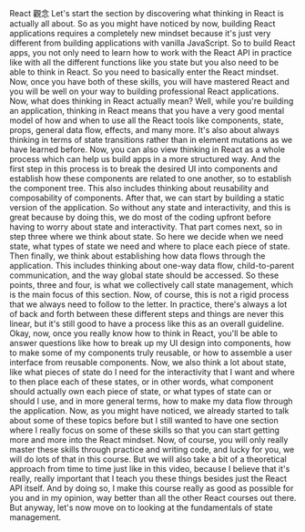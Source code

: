 React 觀念
Let's start the section
by discovering what thinking in React is actually all about.
So as you might have noticed by now,
building React applications
requires a completely new mindset
because it's just very different from building applications
with vanilla JavaScript.
So to build React apps,
you not only need to learn how to work
with the React API in practice
like with all the different functions like you state
but you also need to be able to think in React.
So you need to basically enter the React mindset.
Now, once you have both of these skills,
you will have mastered React
and you will be well on your way
to building professional React applications.
Now, what does thinking in React actually mean?
Well, while you're building an application,
thinking in React means
that you have a very good mental model
of how and when to use all the React tools
like components, state, props, general data flow, effects,
and many more.
It's also about always thinking
in terms of state transitions
rather than in element mutations as we have learned before.
Now, you can also view thinking in React as a whole process
which can help us build apps in a more structured way.
And the first step in this process
is to break the desired UI into components
and establish how these components are related
to one another,
so to establish the component tree.
This also includes thinking about reusability
and composability of components.
After that, we can start by building a static version
of the application.
So without any state and interactivity,
and this is great
because by doing this,
we do most of the coding upfront
before having to worry about state and interactivity.
That part comes next,
so in step three where we think about state.
So here we decide when we need state,
what types of state we need
and where to place each piece of state.
Then finally, we think about establishing how data flows
through the application.
This includes thinking about one-way data flow,
child-to-parent communication,
and the way global state should be accessed.
So these points, three and four,
is what we collectively call state management,
which is the main focus of this section.
Now, of course, this is not a rigid process
that we always need to follow to the letter.
In practice, there's always a lot of back and forth
between these different steps
and things are never this linear,
but it's still good to have a process like this
as an overall guideline.
Okay, now, once you really know how to think in React,
you'll be able to answer questions like
how to break up my UI design into components,
how to make some of my components truly reusable,
or how to assemble a user interface
from reusable components.
Now, we also think a lot about state,
like what pieces of state do I need
for the interactivity that I want
and where to then place each of these states,
or in other words,
what component should actually own each piece of state,
or what types of state can or should I use,
and in more general terms,
how to make my data flow through the application.
Now, as you might have noticed,
we already started to talk about some of these topics before
but I still wanted to have one section
where I really focus on some of these skills
so that you can start getting more and more
into the React mindset.
Now, of course, you will only really master these skills
through practice and writing code,
and lucky for you, we will do lots of that in this course.
But we will also take a bit of a theoretical approach
from time to time just like in this video,
because I believe that it's really, really important
that I teach you these things
besides just the React API itself.
And by doing so,
I make this course really as good as possible for you
and in my opinion, way better
than all the other React courses out there.
But anyway, let's now move on
to looking at the fundamentals of state management.
